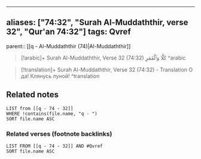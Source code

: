 
---
aliases: ["74:32", "Surah Al-Muddaththir, verse 32", "Qur'an 74:32"]
tags: Qvref
---

parent:: [[q - Al-Muddaththir (74)|Al-Muddaththir]]

> [!arabic]+ Surah Al-Muddaththir, Verse 32 (74:32)
> <span class="quran-arabic">كَلَّا وَٱلْقَمَرِ</span>
^arabic

> [!translation]+ Surah Al-Muddaththir, Verse 32 (74:32) - Translation
> О да! Клянусь луной!
^translation



## Related notes
```dataview
LIST from [[q - 74 - 32]]
WHERE !contains(file.name, "q - ")
SORT file.name ASC
```

### Related verses (footnote backlinks)
```dataview
LIST FROM [[q - 74 - 32]] AND #Qvref
SORT file.name ASC
```


